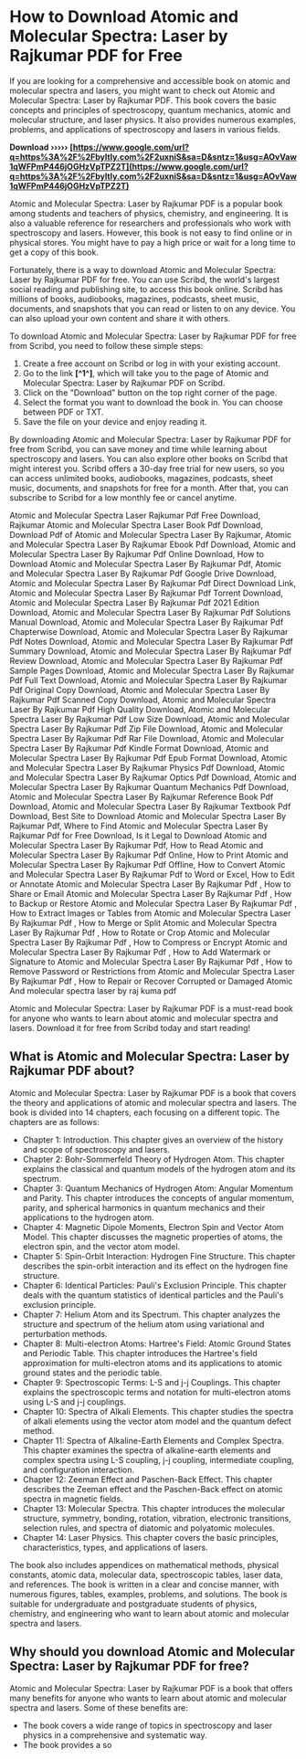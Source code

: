 # How to Download Atomic and Molecular Spectra: Laser by Rajkumar PDF for Free
  
If you are looking for a comprehensive and accessible book on atomic and molecular spectra and lasers, you might want to check out Atomic and Molecular Spectra: Laser by Rajkumar PDF. This book covers the basic concepts and principles of spectroscopy, quantum mechanics, atomic and molecular structure, and laser physics. It also provides numerous examples, problems, and applications of spectroscopy and lasers in various fields.
 
**Download ››››› [https://www.google.com/url?q=https%3A%2F%2Fbyltly.com%2F2uxniS&sa=D&sntz=1&usg=AOvVaw1qWFPmP446jOGHzVpTPZ2T](https://www.google.com/url?q=https%3A%2F%2Fbyltly.com%2F2uxniS&sa=D&sntz=1&usg=AOvVaw1qWFPmP446jOGHzVpTPZ2T)**


  
Atomic and Molecular Spectra: Laser by Rajkumar PDF is a popular book among students and teachers of physics, chemistry, and engineering. It is also a valuable reference for researchers and professionals who work with spectroscopy and lasers. However, this book is not easy to find online or in physical stores. You might have to pay a high price or wait for a long time to get a copy of this book.
  
Fortunately, there is a way to download Atomic and Molecular Spectra: Laser by Rajkumar PDF for free. You can use Scribd, the world's largest social reading and publishing site, to access this book online. Scribd has millions of books, audiobooks, magazines, podcasts, sheet music, documents, and snapshots that you can read or listen to on any device. You can also upload your own content and share it with others.
  
To download Atomic and Molecular Spectra: Laser by Rajkumar PDF for free from Scribd, you need to follow these simple steps:
  
1. Create a free account on Scribd or log in with your existing account.
2. Go to the link **[^1^]**, which will take you to the page of Atomic and Molecular Spectra: Laser by Rajkumar PDF on Scribd.
3. Click on the "Download" button on the top right corner of the page.
4. Select the format you want to download the book in. You can choose between PDF or TXT.
5. Save the file on your device and enjoy reading it.

By downloading Atomic and Molecular Spectra: Laser by Rajkumar PDF for free from Scribd, you can save money and time while learning about spectroscopy and lasers. You can also explore other books on Scribd that might interest you. Scribd offers a 30-day free trial for new users, so you can access unlimited books, audiobooks, magazines, podcasts, sheet music, documents, and snapshots for free for a month. After that, you can subscribe to Scribd for a low monthly fee or cancel anytime.
 
Atomic and Molecular Spectra Laser Rajkumar Pdf Free Download,  Rajkumar Atomic and Molecular Spectra Laser Book Pdf Download,  Download Pdf of Atomic and Molecular Spectra Laser By Rajkumar,  Atomic and Molecular Spectra Laser By Rajkumar Ebook Pdf Download,  Atomic and Molecular Spectra Laser By Rajkumar Pdf Online Download,  How to Download Atomic and Molecular Spectra Laser By Rajkumar Pdf,  Atomic and Molecular Spectra Laser By Rajkumar Pdf Google Drive Download,  Atomic and Molecular Spectra Laser By Rajkumar Pdf Direct Download Link,  Atomic and Molecular Spectra Laser By Rajkumar Pdf Torrent Download,  Atomic and Molecular Spectra Laser By Rajkumar Pdf 2021 Edition Download,  Atomic and Molecular Spectra Laser By Rajkumar Pdf Solutions Manual Download,  Atomic and Molecular Spectra Laser By Rajkumar Pdf Chapterwise Download,  Atomic and Molecular Spectra Laser By Rajkumar Pdf Notes Download,  Atomic and Molecular Spectra Laser By Rajkumar Pdf Summary Download,  Atomic and Molecular Spectra Laser By Rajkumar Pdf Review Download,  Atomic and Molecular Spectra Laser By Rajkumar Pdf Sample Pages Download,  Atomic and Molecular Spectra Laser By Rajkumar Pdf Full Text Download,  Atomic and Molecular Spectra Laser By Rajkumar Pdf Original Copy Download,  Atomic and Molecular Spectra Laser By Rajkumar Pdf Scanned Copy Download,  Atomic and Molecular Spectra Laser By Rajkumar Pdf High Quality Download,  Atomic and Molecular Spectra Laser By Rajkumar Pdf Low Size Download,  Atomic and Molecular Spectra Laser By Rajkumar Pdf Zip File Download,  Atomic and Molecular Spectra Laser By Rajkumar Pdf Rar File Download,  Atomic and Molecular Spectra Laser By Rajkumar Pdf Kindle Format Download,  Atomic and Molecular Spectra Laser By Rajkumar Pdf Epub Format Download,  Atomic and Molecular Spectra Laser By Rajkumar Physics Pdf Download,  Atomic and Molecular Spectra Laser By Rajkumar Optics Pdf Download,  Atomic and Molecular Spectra Laser By Rajkumar Quantum Mechanics Pdf Download,  Atomic and Molecular Spectra Laser By Rajkumar Reference Book Pdf Download,  Atomic and Molecular Spectra Laser By Rajkumar Textbook Pdf Download,  Best Site to Download Atomic and Molecular Spectra Laser By Rajkumar Pdf,  Where to Find Atomic and Molecular Spectra Laser By Rajkumar Pdf for Free Download,  Is it Legal to Download Atomic and Molecular Spectra Laser By Rajkumar Pdf,  How to Read Atomic and Molecular Spectra Laser By Rajkumar Pdf Online,  How to Print Atomic and Molecular Spectra Laser By Rajkumar Pdf Offline,  How to Convert Atomic and Molecular Spectra Laser By Rajkumar Pdf to Word or Excel,  How to Edit or Annotate Atomic and Molecular Spectra Laser By Rajkumar Pdf ,  How to Share or Email Atomic and Molecular Spectra Laser By Rajkumar Pdf ,  How to Backup or Restore Atomic and Molecular Spectra Laser By Rajkumar Pdf ,  How to Extract Images or Tables from Atomic and Molecular Spectra Laser By Rajkumar Pdf ,  How to Merge or Split Atomic and Molecular Spectra Laser By Rajkumar Pdf ,  How to Rotate or Crop Atomic and Molecular Spectra Laser By Rajkumar Pdf ,  How to Compress or Encrypt Atomic and Molecular Spectra Laser By Rajkumar Pdf ,  How to Add Watermark or Signature to Atomic and Molecular Spectra Laser By Rajkumar Pdf ,  How to Remove Password or Restrictions from Atomic and Molecular Spectra Laser By Rajkumar Pdf ,  How to Repair or Recover Corrupted or Damaged Atomic And molecular spectra laser by raj kuma pdf
  
Atomic and Molecular Spectra: Laser by Rajkumar PDF is a must-read book for anyone who wants to learn about atomic and molecular spectra and lasers. Download it for free from Scribd today and start reading!
  
## What is Atomic and Molecular Spectra: Laser by Rajkumar PDF about?
  
Atomic and Molecular Spectra: Laser by Rajkumar PDF is a book that covers the theory and applications of atomic and molecular spectra and lasers. The book is divided into 14 chapters, each focusing on a different topic. The chapters are as follows:

- Chapter 1: Introduction. This chapter gives an overview of the history and scope of spectroscopy and lasers.
- Chapter 2: Bohr-Sommerfeld Theory of Hydrogen Atom. This chapter explains the classical and quantum models of the hydrogen atom and its spectrum.
- Chapter 3: Quantum Mechanics of Hydrogen Atom: Angular Momentum and Parity. This chapter introduces the concepts of angular momentum, parity, and spherical harmonics in quantum mechanics and their applications to the hydrogen atom.
- Chapter 4: Magnetic Dipole Moments, Electron Spin and Vector Atom Model. This chapter discusses the magnetic properties of atoms, the electron spin, and the vector atom model.
- Chapter 5: Spin-Orbit Interaction: Hydrogen Fine Structure. This chapter describes the spin-orbit interaction and its effect on the hydrogen fine structure.
- Chapter 6: Identical Particles: Pauli's Exclusion Principle. This chapter deals with the quantum statistics of identical particles and the Pauli's exclusion principle.
- Chapter 7: Helium Atom and its Spectrum. This chapter analyzes the structure and spectrum of the helium atom using variational and perturbation methods.
- Chapter 8: Multi-electron Atoms: Hartree's Field: Atomic Ground States and Periodic Table. This chapter introduces the Hartree's field approximation for multi-electron atoms and its applications to atomic ground states and the periodic table.
- Chapter 9: Spectroscopic Terms: L-S and j-j Couplings. This chapter explains the spectroscopic terms and notation for multi-electron atoms using L-S and j-j couplings.
- Chapter 10: Spectra of Alkali Elements. This chapter studies the spectra of alkali elements using the vector atom model and the quantum defect method.
- Chapter 11: Spectra of Alkaline-Earth Elements and Complex Spectra. This chapter examines the spectra of alkaline-earth elements and complex spectra using L-S coupling, j-j coupling, intermediate coupling, and configuration interaction.
- Chapter 12: Zeeman Effect and Paschen-Back Effect. This chapter describes the Zeeman effect and the Paschen-Back effect on atomic spectra in magnetic fields.
- Chapter 13: Molecular Spectra. This chapter introduces the molecular structure, symmetry, bonding, rotation, vibration, electronic transitions, selection rules, and spectra of diatomic and polyatomic molecules.
- Chapter 14: Laser Physics. This chapter covers the basic principles, characteristics, types, and applications of lasers.

The book also includes appendices on mathematical methods, physical constants, atomic data, molecular data, spectroscopic tables, laser data, and references. The book is written in a clear and concise manner, with numerous figures, tables, examples, problems, and solutions. The book is suitable for undergraduate and postgraduate students of physics, chemistry, and engineering who want to learn about atomic and molecular spectra and lasers.
  
## Why should you download Atomic and Molecular Spectra: Laser by Rajkumar PDF for free?
  
Atomic and Molecular Spectra: Laser by Rajkumar PDF is a book that offers many benefits for anyone who wants to learn about atomic and molecular spectra and lasers. Some of these benefits are:

- The book covers a wide range of topics in spectroscopy and laser physics in a comprehensive and systematic way.
- The book provides a so